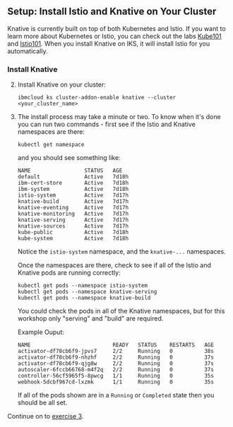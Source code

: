## Setup: Install Istio and Knative on Your Cluster

Knative is currently built on top of both Kubernetes and Istio.
If you want to learn more about Kubernetes or Istio, you can check out the
labs [Kube101](https://github.com/IBM/kube101/tree/master/workshop) and
[Istio101](https://github.com/IBM/istio101/tree/master/workshop).
When you install Knative on IKS, it will install Istio for you
automatically.

### Install Knative

2. Install Knative on your cluster:

    ```
	ibmcloud ks cluster-addon-enable knative --cluster <your_cluster_name>
	```

3. The install process may take a minute or two. To know when it's done you
   can run two commands - first see if the Istio and Knative namespaces
   are there:

   ```
   kubectl get namespace
   ```

   and you should see something like:

   ```
   NAME                 STATUS   AGE
   default              Active   7d18h
   ibm-cert-store       Active   7d18h
   ibm-system           Active   7d18h
   istio-system         Active   7d17h
   knative-build        Active   7d17h
   knative-eventing     Active   7d17h
   knative-monitoring   Active   7d17h
   knative-serving      Active   7d17h
   knative-sources      Active   7d17h
   kube-public          Active   7d18h
   kube-system          Active   7d18h
   ```

   Notice the `istio-system` namespace, and the `knative-...` namespaces.

   Once the namespaces are there, check to see if all of the Istio and
   Knative pods are running correctly:

   ```
   kubectl get pods --namespace istio-system
   kubectl get pods --namespace knative-serving
   kubectl get pods --namespace knative-build
   ```

   You could check the pods in all of the Knative namespaces, but for this
   workshop only "serving" and "build" are required.
   

   Example Ouput:

   ```
   NAME                          READY   STATUS    RESTARTS   AGE
   activator-df78cb6f9-jpvs7     2/2     Running   0          38s
   activator-df78cb6f9-nhzhf     2/2     Running   0          37s
   activator-df78cb6f9-qjg8w     2/2     Running   0          37s
   autoscaler-6fccb66768-m4f2q   2/2     Running   0          37s
   controller-56cf5965f5-8pwcg   1/1     Running   0          35s
   webhook-5dcbf967cd-lxzmk      1/1     Running   0          35s
   ```

   If all of the pods shown are in a `Running` or `Completed` state then you should be all set.

Continue on to [exercise 3](../exercise-3/README.md).
